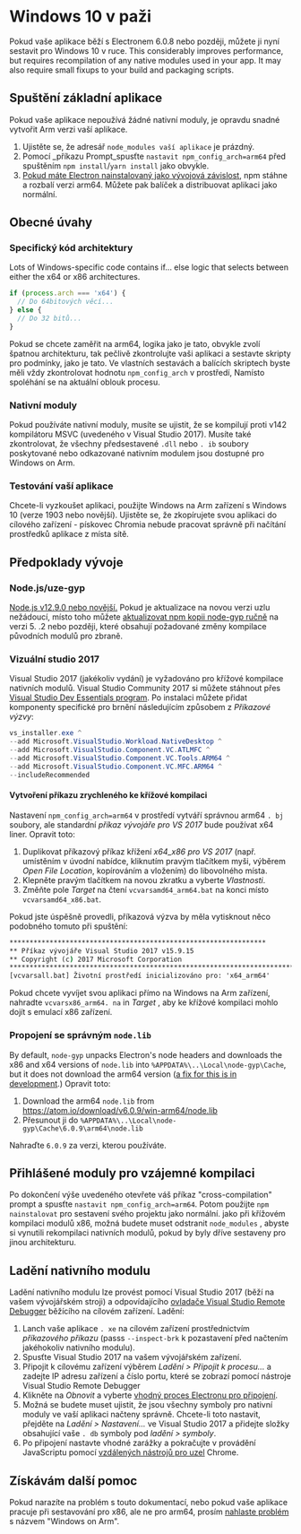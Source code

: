 # Windows 10 v paži

Pokud vaše aplikace běží s Electronem 6.0.8 nebo později, můžete ji nyní sestavit pro Windows 10 v ruce. This considerably improves performance, but requires recompilation of any native modules used in your app. It may also require small fixups to your build and packaging scripts.

## Spuštění základní aplikace
Pokud vaše aplikace nepoužívá žádné nativní moduly, je opravdu snadné vytvořit Arm verzi vaší aplikace.

1. Ujistěte se, že adresář `node_modules vaší aplikace` je prázdný.
2. Pomocí _příkazu Prompt_spusťte `nastavit npm_config_arch=arm64` před spuštěním `npm install`/`yarn install` jako obvykle.
3. [Pokud máte Electron nainstalovaný jako vývojová závislost](first-app.md), npm stáhne a rozbalí verzi arm64. Můžete pak balíček a distribuovat aplikaci jako normální.

## Obecné úvahy

### Specifický kód architektury

Lots of Windows-specific code contains if... else logic that selects between either the x64 or x86 architectures.

```js
if (process.arch === 'x64') {
  // Do 64bitových věcí...
} else {
  // Do 32 bitů...
}
```

Pokud se chcete zaměřit na arm64, logika jako je tato, obvykle zvolí špatnou architekturu, tak pečlivě zkontrolujte vaši aplikaci a sestavte skripty pro podmínky, jako je tato. Ve vlastních sestavách a balících skriptech byste měli vždy zkontrolovat hodnotu `npm_config_arch` v prostředí, Namísto spoléhání se na aktuální oblouk procesu.

### Nativní moduly
Pokud používáte nativní moduly, musíte se ujistit, že se kompilují proti v142 kompilátoru MSVC (uvedeného v Visual Studio 2017). Musíte také zkontrolovat, že všechny předsestavené `.dll` nebo `. ib` soubory poskytované nebo odkazované nativním modulem jsou dostupné pro Windows on Arm.

### Testování vaší aplikace
Chcete-li vyzkoušet aplikaci, použijte Windows na Arm zařízení s Windows 10 (verze 1903 nebo novější). Ujistěte se, že zkopírujete svou aplikaci do cílového zařízení - pískovec Chromia nebude pracovat správně při načítání prostředků aplikace z místa sítě.

## Předpoklady vývoje
### Node.js/uze-gyp

[Node.js v12.9.0 nebo novější.](https://nodejs.org/en/) Pokud je aktualizace na novou verzi uzlu nežádoucí, místo toho můžete [aktualizovat npm kopii node-gyp ručně](https://github.com/nodejs/node-gyp/wiki/Updating-npm's-bundled-node-gyp) na verzi 5. .2 nebo později, které obsahují požadované změny kompilace původních modulů pro zbraně.

### Vizuální studio 2017
Visual Studio 2017 (jakékoliv vydání) je vyžadováno pro křížové kompilace nativních modulů. Visual Studio Community 2017 si můžete stáhnout přes [Visual Studio Dev Essentials program](https://visualstudio.microsoft.com/dev-essentials/). Po instalaci můžete přidat komponenty specifické pro brnění následujícím způsobem z _Příkazové výzvy_:

```powershell
vs_installer.exe ^
--add Microsoft.VisualStudio.Workload.NativeDesktop ^
--add Microsoft.VisualStudio.Component.VC.ATLMFC ^
--add Microsoft.VisualStudio.Component.VC.Tools.ARM64 ^
--add Microsoft.VisualStudio.Component.VC.MFC.ARM64 ^
--includeRecommended
```

#### Vytvoření příkazu zrychleného ke křížové kompilaci
Nastavení `npm_config_arch=arm64` v prostředí vytváří správnou arm64 `. bj` soubory, ale standardní _příkaz vývojáře pro VS 2017_ bude používat x64 liner. Opravit toto:

1. Duplikovat příkazový příkaz křížení _x64_x86 pro VS 2017_ (např. umístěním v úvodní nabídce, kliknutím pravým tlačítkem myši, výběrem _Open File Location_, kopírováním a vložením) do libovolného místa.
2. Klepněte pravým tlačítkem na novou zkratku a vyberte _Vlastnosti_.
3. Změňte pole _Target_ na čtení `vcvarsamd64_arm64.bat` na konci místo `vcvarsamd64_x86.bat`.

Pokud jste úspěšně provedli, příkazová výzva by měla vytisknout něco podobného tomuto při spuštění:

```bat
****************************************************************
** Příkaz vývojáře Visual Studio 2017 v15.9.15
** Copyright (c) 2017 Microsoft Corporation
**********************************************************************************************
[vcvarsall.bat] Životní prostředí inicializováno pro: 'x64_arm64'
```

Pokud chcete vyvíjet svou aplikaci přímo na Windows na Arm zařízení, nahradte `vcvarsx86_arm64. na` in _Target_ , aby ke křížové kompilaci mohlo dojít s emulací x86 zařízení.

### Propojení se správným `node.lib`

By default, `node-gyp` unpacks Electron's node headers and downloads the x86 and x64 versions of `node.lib` into `%APPDATA%\..\Local\node-gyp\Cache`, but it does not download the arm64 version ([a fix for this is in development](https://github.com/nodejs/node-gyp/pull/1875).) Opravit toto:

1. Download the arm64 `node.lib` from https://atom.io/download/v6.0.9/win-arm64/node.lib
2. Přesunout ji do `%APPDATA%\..\Local\node-gyp\Cache\6.0.9\arm64\node.lib`

Nahraďte `6.0.9` za verzi, kterou používáte.


## Přihlášené moduly pro vzájemné kompilaci
Po dokončení výše uvedeného otevřete váš příkaz "cross-compilation" prompt a spusťte `nastavit npm_config_arch=arm64`. Potom použijte `npm nainstalovat` pro sestavení svého projektu jako normální. jako při křížovém kompilaci modulů x86, možná budete muset odstranit `node_modules` , abyste si vynutili rekompilaci nativních modulů, pokud by byly dříve sestaveny pro jinou architekturu.

## Ladění nativního modulu

Ladění nativního modulu lze provést pomocí Visual Studio 2017 (běží na vašem vývojářském stroji) a odpovídajícího [ovladače Visual Studio Remote Debugger](https://docs.microsoft.com/en-us/visualstudio/debugger/remote-debugging-cpp?view=vs-2019) běžícího na cílovém zařízení. Ladění:

1. Lanch vaše aplikace `. xe` na cílovém zařízení prostřednictvím _příkazového příkazu_ (passs `--inspect-brk` k pozastavení před načtením jakéhokoliv nativního modulu).
2. Spusťte Visual Studio 2017 na vašem vývojářském zařízení.
3. Připojit k cílovému zařízení výběrem _Ladění > Připojit k procesu..._ a zadejte IP adresu zařízení a číslo portu, které se zobrazí pomocí nástroje Visual Studio Remote Debugger
4. Klikněte na _Obnovit_ a vyberte [vhodný proces Electronu pro připojení](../development/debug-instructions-windows.md).
5. Možná se budete muset ujistit, že jsou všechny symboly pro nativní moduly ve vaší aplikaci načteny správně. Chcete-li toto nastavit, přejděte na _Ladění > Nastavení..._ ve Visual Studio 2017 a přidejte složky obsahující vaše `. db` symboly pod _ladění > symboly_.
5. Po připojení nastavte vhodné zarážky a pokračujte v provádění JavaScriptu pomocí [vzdálených nástrojů pro uzel](debugging-main-process.md) Chrome.

## Získávám další pomoc
Pokud narazíte na problém s touto dokumentací, nebo pokud vaše aplikace pracuje při sestavování pro x86, ale ne pro arm64, prosím [nahlaste problém](../development/issues.md) s názvem "Windows on Arm".
